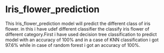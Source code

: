 # Iris_flower_prediction
This Iris_flower_prediction model will predict the different class of iris flower.
in this i have udef different classifier the classify iris flower of different category.First i have used decision tree classification to predict model with an accuracy of 100% and in a case of KNN classification i got 97.6% while in case of random forest i got an accuracy of 100%.
